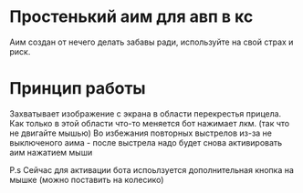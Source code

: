 # Простенький аим для авп в кс

Аим создан от нечего делать забавы ради, используйте на свой страх и риск.

# Принцип работы

Захватывает изображение с экрана в области перекрестья прицела.
Как только в этой области что-то меняется бот нажимает лкм. (так что не двигайте мышью)
Во избежания повторных выстрелов из-за не выключеного аима - после выстрела надо будет снова активировать аим нажатием мыши

P.s Сейчас для активации бота испоьлзуется дополнительная кнопка на мышке (можно поставить на колесико)
